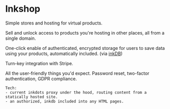 # Inkshop

Simple stores and hosting for virtual products.

Sell and unlock access to products you're hosting in other places, all from a single domain.

One-click enable of authenticated, encrypted storage for users to save data using your products, automatically included.  (via [inkDB](https://github.com/inkandfeet/inkdb))

Turn-key integration with Stripe.

All the user-friendly things you'd expect.  Password reset, two-factor authentication, GDPR compliance.

    Tech: 
    - current inkdots proxy under the hood, routing content from a statically hosted site.
    - an authorized, inkdb included into any HTML pages.
